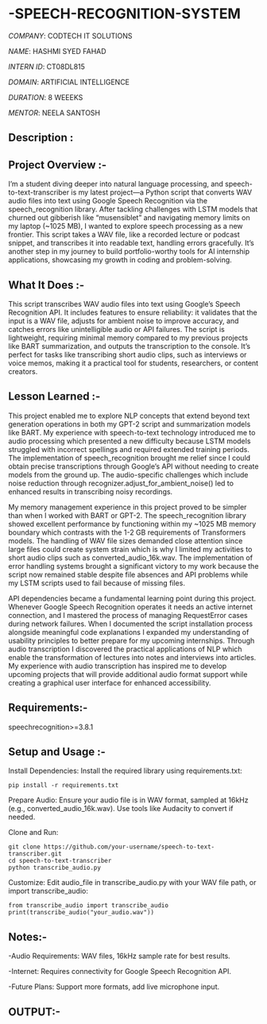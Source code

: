 # -SPEECH-RECOGNITION-SYSTEM


*COMPANY*: CODTECH IT SOLUTIONS

*NAME*: HASHMI SYED FAHAD

*INTERN ID*: CT08DL815

*DOMAIN*: ARTIFICIAL INTELLIGENCE

*DURATION*: 8 WEEEKS

*MENTOR*: NEELA SANTOSH



## Description :

## Project Overview :-


I’m a student diving deeper into natural language processing, and speech-to-text-transcriber is my latest project—a Python script that converts WAV audio files into text using Google Speech Recognition via the speech_recognition library. After tackling challenges with LSTM models that churned out gibberish like “musensiblet” and navigating memory limits on my laptop (~1025 MB), I wanted to explore speech processing as a new frontier. This script takes a WAV file, like a recorded lecture or podcast snippet, and transcribes it into readable text, handling errors gracefully. It’s another step in my journey to build portfolio-worthy tools for AI internship applications, showcasing my growth in coding and problem-solving.


## What It Does :-

This script transcribes WAV audio files into text using Google’s Speech Recognition API. It includes features to ensure reliability: it validates that the input is a WAV file, adjusts for ambient noise to improve accuracy, and catches errors like unintelligible audio or API failures. The script is lightweight, requiring minimal memory compared to my previous projects like BART summarization, and outputs the transcription to the console. It’s perfect for tasks like transcribing short audio clips, such as interviews or voice memos, making it a practical tool for students, researchers, or content creators.


## Lesson Learned :-

This project enabled me to explore NLP concepts that extend beyond text generation operations in both my GPT-2  script and summarization models like BART. My experience with speech-to-text technology introduced me to audio  processing which presented a new difficulty because LSTM models struggled with incorrect spellings and required extended training periods.  The implementation of speech_recognition brought me relief since I could obtain precise transcriptions through Google’s  API without needing to create models from the ground up. The audio-specific challenges which include noise reduction through  recognizer.adjust_for_ambient_noise() led to enhanced results in transcribing noisy recordings.

My memory management experience  in this project proved to be simpler than when I worked with BART or GPT-2.  The speech_recognition library showed excellent performance by functioning within my ~1025 MB memory boundary which  contrasts with the 1-2 GB requirements of Transformers models. The handling of WAV file sizes demanded  close attention since large files could create system strain which is why I limited my activities to short audio clips  such as converted_audio_16k.wav. The implementation of error handling systems brought a significant victory to  my work because the script now remained stable despite file absences and API problems while my LSTM scripts used  to fail because of missing files.

API dependencies became a fundamental learning point during this project. Whenever Google Speech Recognition operates it needs an  active internet connection, and I mastered the process of managing RequestError cases during network failures. When I  documented the script installation process alongside meaningful code explanations I expanded my understanding of usability principles to better prepare for  my upcoming internships. Through audio transcription I discovered the practical applications of NLP which enable the transformation of  lectures into notes and interviews into articles. My experience with audio transcription has inspired me to develop upcoming projects  that will provide additional audio format support while creating a graphical user interface for enhanced accessibility.


## Requirements:-

speechrecognition>=3.8.1




## Setup and Usage :-



Install Dependencies: Install the required library using requirements.txt:

```
pip install -r requirements.txt
```


Prepare Audio: Ensure your audio file is in WAV format, sampled at 16kHz (e.g., converted_audio_16k.wav). Use tools like Audacity to convert if needed.


Clone and Run:

```
git clone https://github.com/your-username/speech-to-text-transcriber.git
cd speech-to-text-transcriber
python transcribe_audio.py

```

  
Customize: Edit audio_file in transcribe_audio.py with your WAV file path, or import transcribe_audio:

```
from transcribe_audio import transcribe_audio
print(transcribe_audio("your_audio.wav"))

```

## Notes:-

-Audio Requirements: WAV files, 16kHz sample rate for best results.



-Internet: Requires connectivity for Google Speech Recognition API.



-Future Plans: Support more formats, add live microphone input.


## OUTPUT:-


